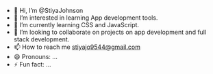 - 👋 Hi, I’m @StiyaJohnson
- 👀 I’m interested in learning App development tools.
- 🌱 I’m currently learning  CSS and JavaScript.
- 💞️ I’m looking to collaborate on projects on app development and full stack development.
- 📫 How to reach me stiyajo9544@gmail.com
- 😄 Pronouns: ...
- ⚡ Fun fact: ...

<!---

--->
